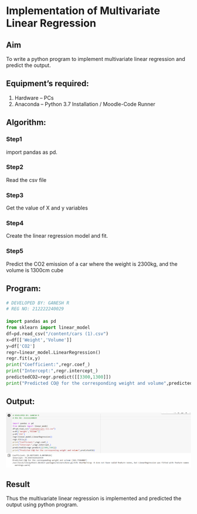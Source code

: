 # Implementation of Multivariate Linear Regression
## Aim
To write a python program to implement multivariate linear regression and predict the output.
## Equipment’s required:
1.	Hardware – PCs
2.	Anaconda – Python 3.7 Installation / Moodle-Code Runner
## Algorithm:
### Step1
import pandas as pd.
### Step2
Read the csv file
### Step3
Get the value of X and y variables
### Step4
Create the linear regression model and fit.

### Step5
Predict the CO2 emission of a car where the weight is 2300kg, and the
volume is 1300cm cube

## Program:
```python
# DEVELOPED BY: GANESH R
# REG NO: 212222240029

import pandas as pd
from sklearn import linear_model
df=pd.read_csv("/content/cars (1).csv")
x=df[['Weight','Volume']]
y=df['CO2']
regr=linear_model.LinearRegression()
regr.fit(x,y)
print("Coefficient:",regr.coef_)
print("Intercept:",regr.intercept_)
predictedCO2=regr.predict([[3300,1300]])
print("Predicted CO@ for the corresponding weight and volume",predictedCO2)
```
## Output:
![output](./MAI10.png)


## Result
Thus the multivariate linear regression is implemented and predicted the output using python program.